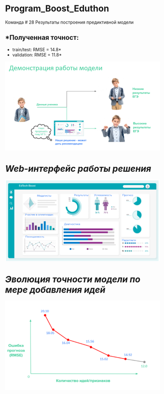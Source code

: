 # Program_Boost_Eduthon 
Команда # 28
Результаты построения предиктивной модели



## *Полученная точност: 
* train/test: RMSE = 14.8*
* validation: RMSE = 11.8*


![](Images/Working_show.PNG)


# *Web-интерфейс работы решения*

![](Images/Dash_board_web.PNG)


# *Эволюция точности модели по мере добавления идей*

![](Images/RMSE_plot.PNG)
